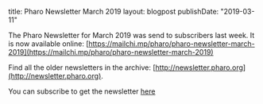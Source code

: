 title: Pharo Newsletter March 2019
layout: blogpost
publishDate: "2019-03-11"

The Pharo Newsletter for March 2019 was send to subscribers last week. It is now available online: [https://mailchi.mp/pharo/pharo-newsletter-march-2019](https://mailchi.mp/pharo/pharo-newsletter-march-2019)

Find all the older newsletters in the archive: [http://newsletter.pharo.org](http://newsletter.pharo.org).

You can subscribe to get the newsletter [here](https://us11.list-manage.com/subscribe?u=6f667565c2569234585a7be77&id=048680a940)